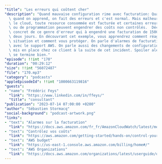 ```yaml
---
"title": "Les erreurs qui coûtent cher"
"description": "Quand mauvaise configuration rime avec facturation: Quand on développe,\
  \ quand on apprend, on fait des erreurs et c'est normal. Mais malheureusement, dans\
  \ le cloud, toute resource consommée est facturée et certaines erreurs de configuration\
  \ ou de programmation peuvent engendrer des coûts non contrôlés.  Découvrez un cas\
  \ concret de ce genre d'erreur qui à engendré une facturation de 1500€ en à peine\
  \ deux jours. En découvrant cet exemple, vous apprendrez comment réagir dans cette\
  \ situation et comment vous protéger. On parle d'alarmes de facturation et de relation\
  \ avec le support AWS. On parle aussi des changements de configurations et organisationnels\
  \ mis en place chez ce client à la suite de cet incident. Spoiler alert : l'histoire\
  \ se termine bien."
"episode": !!int "170"
"duration": "00:29:12"
"size": !!int "56072487"
"file": "170.mp3"
"category": "podcasts"
"appleEpisodeId": !!int "1000663119816"
"guests":
- "name": "Frédéric Feys"
  "link": "https://www.linkedin.com/in/ffeys/"
  "title": "consultant"
"publication": "2023-07-14 07:00:00 +0200"
"author": "Sébastien Stormacq"
"social-background": "podcast-artwork.png"
"links":
- "text": "Alarmes sur la facturation"
  "link": "https://docs.aws.amazon.com/fr_fr/AmazonCloudWatch/latest/monitoring/monitor_estimated_charges_with_cloudwatch.html"
- "text": "Contrôlez vos coûts"
  "link": "https://aws.amazon.com/getting-started/hands-on/control-your-costs-free-tier-budgets/"
- "text": "AWS budget"
  "link": "https://us-east-1.console.aws.amazon.com/billing/home#/"
- "text": "AWS Organizations"
  "link": "https://docs.aws.amazon.com/organizations/latest/userguide/orgs_introduction.html"
---
```

